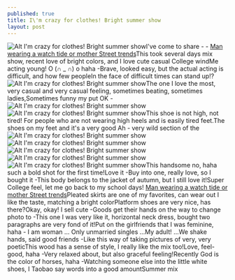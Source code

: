 ```yaml
---
published: true
title: I\'m crazy for clothes! Bright summer show
layout: post
---
```

![Alt I\'m crazy for clothes! Bright summer show](https://c2.staticflickr.com/2/1592/26351266331_2b5724206b_b.jpg)I\'ve come to share - - [Man wearing a watch tide or mother Street trends](http://www.mkfans.com/2016/02/14/man-wearing-a-watch-tide-or-mother-street-trends/)This took several days mix show, recent love of bright colors, and I love cute casual College windMe acting young! O (∩ _ ∩) o haha -Brave, looked easy, but the actual acting is difficult, and how few peopleIn the face of difficult times can stand up!?![Alt I\'m crazy for clothes! Bright summer show](https://c2.staticflickr.com/2/1695/26351271061_2dec1d19e1_b.jpg)The one I love the most, very casual and very casual feeling, sometimes beating, sometimes ladies,Sometimes funny my put OK -![Alt I\'m crazy for clothes! Bright summer show](https://c2.staticflickr.com/2/1588/26391513396_af16468357_b.jpg)![Alt I\'m crazy for clothes! Bright summer show](https://c2.staticflickr.com/2/1549/25814675963_0a64a6547a_b.jpg)This shoe is not high, not tired! For people who are not wearing high heels and is easily tired feet.The shoes on my feet and it\'s a very good Ah - very wild section of the![Alt I\'m crazy for clothes! Bright summer show](https://c2.staticflickr.com/2/1634/25814681033_a2e8476850_b.jpg)![Alt I\'m crazy for clothes! Bright summer show](https://c2.staticflickr.com/2/1718/26351289951_2af53e4292_b.jpg)![Alt I\'m crazy for clothes! Bright summer show](https://c2.staticflickr.com/2/1465/25812629394_94e9c3aeb3_b.jpg)![Alt I\'m crazy for clothes! Bright summer show](https://c2.staticflickr.com/2/1500/26351298871_df32184e8b_b.jpg)![Alt I\'m crazy for clothes! Bright summer show](https://c2.staticflickr.com/2/1610/25814699213_9f61afe61a_b.jpg)This handsome no, haha such a bold shot for the first time!Love it -Buy into one, really love, so I bought it -This body belongs to the jacket of autumn, but I still love it!Super College feel, let me go back to my school days! [Man wearing a watch tide or mother Street trends](http://www.mkfans.com/2016/02/14/man-wearing-a-watch-tide-or-mother-street-trends/)Pleated skirts are one of my favorites, can wear out I like the taste, matching a bright colorPlatform shoes are very nice, has there?Okay, okay! I sell cute -Goods get their hands on the way to change photo to -This one I was very like it, horizontal neck dress, bought two paragraphs are very fond of it!Put on the girlfriends that I was feminine, haha - I am woman ... Only unmarried singles ...My adult! ...We shake hands, said good friends -Like this way of taking pictures of very, very poeticThis wood has a sense of style, I really like the mix too!Love, feel-good, haha -Very relaxed about, but also graceful feeling!Recently God is the color of horses, haha -Watching someone else into the little white shoes, I Taobao say words into a good amountSummer mix